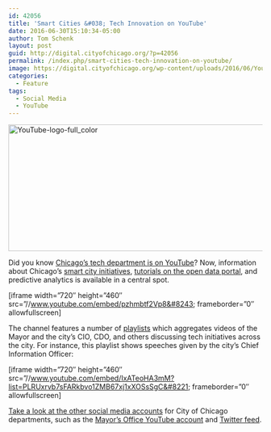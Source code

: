 ```yaml
---
id: 42056
title: 'Smart Cities &#038; Tech Innovation on YouTube'
date: 2016-06-30T15:10:34-05:00
author: Tom Schenk
layout: post
guid: http://digital.cityofchicago.org/?p=42056
permalink: /index.php/smart-cities-tech-innovation-on-youtube/
image: https://digital.cityofchicago.org/wp-content/uploads/2016/06/YouTube-icon-full_color.png
categories:
  - Feature
tags:
  - Social Media
  - YouTube
---
```

[<img loading="lazy" class="aligncenter wp-image-42058 size-full" src="http://digital.cityofchicago.org/wp-content/uploads/2016/06/YouTube-logo-full_color-e1467317425868.png" alt="YouTube-logo-full_color" width="531" height="251" srcset="https://digital.cityofchicago.org/wp-content/uploads/2016/06/YouTube-logo-full_color-e1467317425868.png 531w, https://digital.cityofchicago.org/wp-content/uploads/2016/06/YouTube-logo-full_color-e1467317425868-300x142.png 300w" sizes="(max-width: 531px) 100vw, 531px" />](https://www.youtube.com/channel/UC7vW-g9BgSL0eSel8gq1d3A)

Did you know [Chicago&#8217;s tech department is on YouTube](https://www.youtube.com/channel/UC7vW-g9BgSL0eSel8gq1d3A)? Now, information about Chicago&#8217;s [smart city initiatives](https://www.youtube.com/watch?v=2kxAc59_o14&list=PLRUxrvb7sFAR_d5s0YNrBoMKZ4XMLfBP8), [tutorials on the open data portal](https://www.youtube.com/watch?v=D6JsMRN6nag&list=PLRUxrvb7sFAS84ja7iV0ISBLHoMC5s9J3), and predictive analytics is available in a central spot.

[iframe width=&#8221;720&#8243; height=&#8221;460&#8243; src=&#8221;//www.youtube.com/embed/pzhmbtf2Vp8&#8243; frameborder=&#8221;0&#8243; allowfullscreen]

The channel features a number of [playlists](https://www.youtube.com/user/ChicagoITDept/playlists) which aggregates videos of the Mayor and the city&#8217;s CIO, CDO, and others discussing tech initiatives across the city. For instance, this playlist shows speeches given by the city&#8217;s Chief Information Officer:

[iframe width=&#8221;720&#8243; height=&#8221;460&#8243; src=&#8221;//www.youtube.com/embed/IxATeoHA3mM?list=PLRUxrvb7sFARkbvo1ZMB67xj1xXOSsSgC&#8221; frameborder=&#8221;0&#8243; allowfullscreen]

[Take a look at the other social media accounts](http://digital.cityofchicago.org/index.php/city-accounts/) for City of Chicago departments, such as the [Mayor&#8217;s Office YouTube account](https://www.youtube.com/user/ChicagoMayorsOffice) and [Twitter feed](https://twitter.com/chicagosmayor).